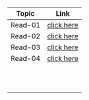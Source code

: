 | **Topic** | **Link** |
| ----- | ----- |
|Read-01 |[click here](https://ahmadabuzeid1997.github.io/reading-notes/class-01) |
| Read-02 | [click here](https://ahmadabuzeid1997.github.io/reading-notes/class-01/read-02) |
|Read-03 |[click here](https://ahmadabuzeid1997.github.io/reading-notes/class-03/read-03) |
|Read-04 | [click here](https://ahmadabuzeid1997.github.io/reading-notes/class-04/read-04)|
| | |
| | |
| | |
| | |
| | |
| | |
| | |
| | |
| | |
| | |
| | |

